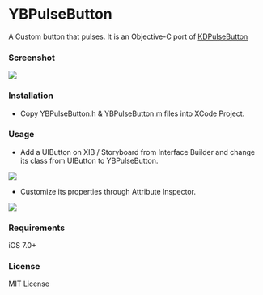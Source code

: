 # YBPulseButton
A Custom button that pulses. It is an Objective-C port of [KDPulseButton](https://github.com/KaiqueDamato/KDPulseButton)

### Screenshot
![](https://github.com/YahyaBagia/YBPulseButton/blob/master/YBPulseButton/YBPulseButton.gif)

### Installation
- Copy YBPulseButton.h & YBPulseButton.m files into XCode Project.

### Usage
- Add a UIButton on XIB / Storyboard from Interface Builder and change its class from UIButton to YBPulseButton.

![](https://github.com/YahyaBagia/YBPulseButton/blob/master/YBPulseButton/img_IdentityInspector.png)

- Customize its properties through Attribute Inspector.

![](https://github.com/YahyaBagia/YBPulseButton/blob/master/YBPulseButton/img_AttributeInspector.png)

### Requirements
iOS 7.0+

### License
MIT License
